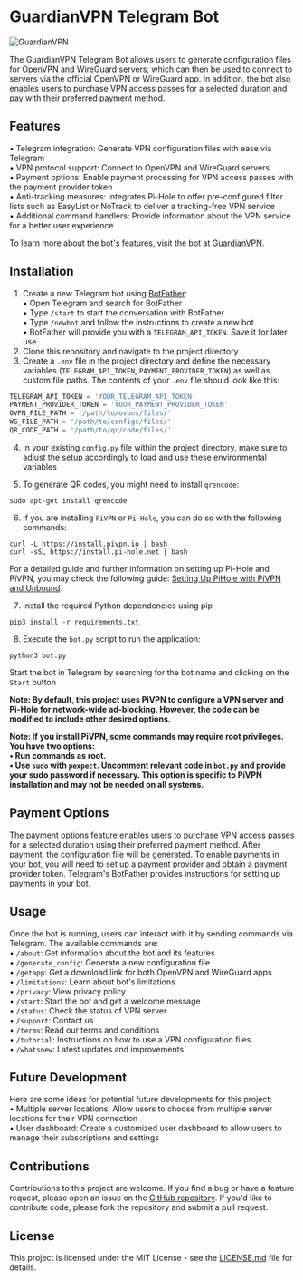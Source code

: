 # GuardianVPN Telegram Bot

![GuardianVPN](https://user-images.githubusercontent.com/125820963/227031972-c2d5c1ba-9b0d-4b47-9860-c3abc8a0d392.png)

The GuardianVPN Telegram Bot allows users to generate configuration files for OpenVPN and WireGuard servers, which can then be used to connect to servers via the official OpenVPN or WireGuard app. In addition, the bot also enables users to purchase VPN access passes for a selected duration and pay with their preferred payment method. 
## Features
• Telegram integration: Generate VPN configuration files with ease via Telegram  
• VPN protocol support: Connect to OpenVPN and WireGuard servers  
• Payment options: Enable payment processing for VPN access passes with the payment provider token  
• Anti-tracking measures: Integrates Pi-Hole to offer pre-configured filter lists such as EasyList or NoTrack to deliver a tracking-free VPN service  
• Additional command handlers: Provide information about the VPN service for a better user experience  

To learn more about the bot's features, visit the bot at [GuardianVPN](https://t.me/GuardianVPNBot).

## Installation
1. Create a new Telegram bot using [BotFather](https://t.me/BotFather):  
    • Open Telegram and search for BotFather  
    • Type `/start` to start the conversation with BotFather  
    • Type `/newbot` and follow the instructions to create a new bot  
    • BotFather will provide you with a `TELEGRAM_API_TOKEN`. Save it for later use  
2. Clone this repository and navigate to the project directory
3. Create a `.env` file in the project directory and define the necessary variables (`TELEGRAM_API_TOKEN`, `PAYMENT_PROVIDER_TOKEN`) as well as custom file paths. The contents of your `.env` file should look like this:
```python
TELEGRAM_API_TOKEN = 'YOUR_TELEGRAM_API_TOKEN'
PAYMENT_PROVIDER_TOKEN = 'YOUR_PAYMENT_PROVIDER_TOKEN'
OVPN_FILE_PATH = '/path/to/ovpns/files/'
WG_FILE_PATH = '/path/to/configs/files/'
QR_CODE_PATH = '/path/to/qr/code/files/'

```
4. In your existing `config.py` file within the project directory, make sure to adjust the setup accordingly to load and use these environmental variables
   
5. To generate QR codes, you might need to install `qrencode`:
```console
sudo apt-get install qrencode
```
6. If you are installing `PiVPN` or `Pi-Hole`, you can do so with the following commands:
```console
curl -L https://install.pivpn.io | bash
curl -sSL https://install.pi-hole.net | bash
```
For a detailed guide and further information on setting up Pi-Hole and PiVPN, you may check the following guide: [Setting Up PiHole with PiVPN and Unbound](https://blog.crankshafttech.com/2021/03/how-to-setup-pihole-pivpn-unbound.html?m=1).

7. Install the required Python dependencies using pip
```console
pip3 install -r requirements.txt
```
8. Execute the `bot.py` script to run the application:
```console
python3 bot.py
```

Start the bot in Telegram by searching for the bot name and clicking on the `Start` button  

**Note: By default, this project uses PiVPN to configure a VPN server and Pi-Hole for network-wide ad-blocking. However, the code can be modified to include other desired options.**  

**Note: If you install PiVPN, some commands may require root privileges. You have two options:  
• Run commands as root.  
• Use `sudo` with `pexpect`. Uncomment relevant code in `bot.py` and provide your sudo password if necessary. This option is specific to PiVPN installation and may not be needed on all systems.**

## Payment Options

The payment options feature enables users to purchase VPN access passes for a selected duration using their preferred payment method. After payment, the configuration file will be generated. To enable payments in your bot, you will need to set up a payment provider and obtain a payment provider token. Telegram's BotFather provides instructions for setting up payments in your bot.

## Usage
Once the bot is running, users can interact with it by sending commands via Telegram. The available commands are:  
• `/about`: Get information about the bot and its features  
• `/generate_config`: Generate a new configuration file  
• `/getapp`: Get a download link for both OpenVPN and WireGuard apps  
• `/limitations`: Learn about bot's limitations  
• `/privacy`: View privacy policy  
• `/start`: Start the bot and get a welcome message  
• `/status`: Check the status of VPN server  
• `/support`: Contact us  
• `/terms`: Read our terms and conditions  
• `/tutorial`: Instructions on how to use a VPN configuration files  
• `/whatsnew`: Latest updates and improvements  

## Future Development
Here are some ideas for potential future developments for this project:  
• Multiple server locations: Allow users to choose from multiple server locations for their VPN connection  
• User dashboard: Create a customized user dashboard to allow users to manage their subscriptions and settings

## Contributions
Contributions to this project are welcome. If you find a bug or have a feature request, please open an issue on the [GitHub repository](https://github.com/mearashadowfax/GuardianVPN/issues). If you'd like to contribute code, please fork the repository and submit a pull request.

## License
This project is licensed under the MIT License - see the [LICENSE.md](https://github.com/mearashadowfax/GuardianVPN/blob/main/LICENSE) file for details.
